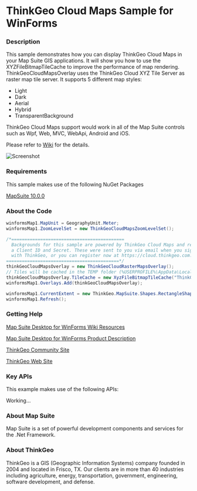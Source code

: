 # ThinkGeo Cloud Maps Sample for WinForms

### Description

This sample demonstrates how you can display ThinkGeo Cloud Maps in your Map Suite GIS applications. It will show you how to use the XYZFileBitmapTileCache to improve the performance of map rendering. ThinkGeoCloudMapsOverlay uses the ThinkGeo Cloud XYZ Tile Server as raster map tile server. It supports 5 different map styles: 
- Light
- Dark
- Aerial
- Hybrid
- TransparentBackground

ThinkGeo Cloud Maps support would work in all of the Map Suite controls such as Wpf, Web, MVC, WebApi, Android and iOS.

Please refer to [Wiki](http://wiki.thinkgeo.com/wiki/map_suite_desktop_for_winforms) for the details.

![Screenshot](https://github.com/ThinkGeo/ThinkGeoCloudMapsSample-ForWinForms/blob/master/Screenshot.gif)

### Requirements
This sample makes use of the following NuGet Packages

[MapSuite 10.0.0](https://www.nuget.org/packages?q=ThinkGeo)

### About the Code
```csharp
winformsMap1.MapUnit = GeographyUnit.Meter;
winformsMap1.ZoomLevelSet = new ThinkGeoCloudMapsZoomLevelSet();

/*===========================================
  Backgrounds for this sample are powered by ThinkGeo Cloud Maps and require
  a Client ID and Secret. These were sent to you via email when you signed up
  with ThinkGeo, or you can register now at https://cloud.thinkgeo.com.
===========================================*/
thinkGeoCloudMapsOverlay = new ThinkGeoCloudRasterMapsOverlay();
// Tiles will be cached in the TEMP folder (%USERPROFILE%\AppData\Local\Temp\MapSuite\PersistentCaches) by default if the TileCache property is not set.
thinkGeoCloudMapsOverlay.TileCache = new XyzFileBitmapTileCache("ThinkGeoCloudMapsTileCache");
winformsMap1.Overlays.Add(thinkGeoCloudMapsOverlay);

winformsMap1.CurrentExtent = new ThinkGeo.MapSuite.Shapes.RectangleShape(-13086298.60, 7339062.72, -8111177.75, 2853137.62);
winformsMap1.Refresh();
```
### Getting Help

[Map Suite Desktop for WinForms Wiki Resources](http://wiki.thinkgeo.com/wiki/map_suite_desktop_for_winforms)

[Map Suite Desktop for WinForms Product Description](https://thinkgeo.com/ui-controls#winforms-platforms)

[ThinkGeo Community Site](http://community.thinkgeo.com/)

[ThinkGeo Web Site](http://www.thinkgeo.com)

### Key APIs
This example makes use of the following APIs:

Working...


### About Map Suite
Map Suite is a set of powerful development components and services for the .Net Framework.

### About ThinkGeo
ThinkGeo is a GIS (Geographic Information Systems) company founded in 2004 and located in Frisco, TX. Our clients are in more than 40 industries including agriculture, energy, transportation, government, engineering, software development, and defense.
